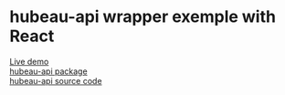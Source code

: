 # hubeau-api wrapper exemple with React

[Live demo](https://clever-khorana-ba44b9.netlify.app/)<br/>
[hubeau-api package](https://www.npmjs.com/package/hubeau-api)<br/>
[hubeau-api source code](https://github.com/christophe77/hubeau-api-wrapper)<br/>
